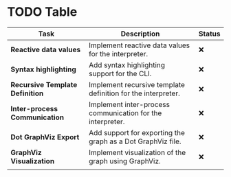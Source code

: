 # TODO Table

| Task                              | Description                                                  | Status |
| --------------------------------- | ------------------------------------------------------------ | ------ |
| **Reactive data values**          | Implement reactive data values for the interpreter.          | ❌      |
| **Syntax highlighting**           | Add syntax highlighting support for the CLI.                 | ❌      |
| **Recursive Template Definition** | Implement recursive template definition for the interpreter. | ❌      |
| **Inter-process Communication**   | Implement inter-process communication for the interpreter.   | ❌      |
| **Dot GraphViz Export**           | Add support for exporting the graph as a Dot GraphViz file.  | ❌      |
| **GraphViz Visualization**        | Implement visualization of the graph using GraphViz.         | ❌      |
|                                   |